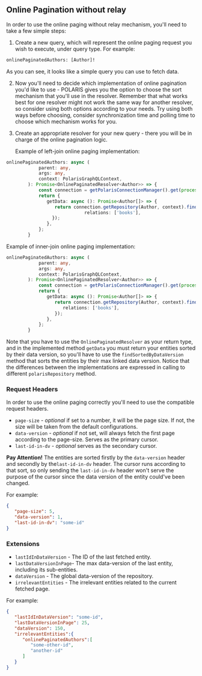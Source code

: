 ## Online Pagination without relay

In order to use the online paging without relay mechanism, you'll need to take a few simple steps:
1. Create a new query, which will represent the online paging request you wish to execute, under query type.
   For example:
```graphql
onlinePaginatedAuthors: [Author]!
```
As you can see, it looks like a simple query you can use to fetch data.

2. Now you'll need to decide which implementation of online pagination you'd like to use - POLARIS gives you the
   option to choose the sort mechanism that you'll use in the resolver. Remember that what works best for one resolver
   might not work the same way for another resolver, so consider using both options according to your needs. Try
   using both ways before choosing, consider synchronization time and polling time to choose which mechanism works for you.
   
3. Create an appropriate resolver for your new query - there you will be in charge of the online pagination logic.
   
   Example of left-join online paging implementation:
```typescript
onlinePaginatedAuthors: async (
            parent: any,
            args: any,
            context: PolarisGraphQLContext,
        ): Promise<OnlinePaginatedResolver<Author>> => {
            const connection = getPolarisConnectionManager().get(process.env.SCHEMA_NAME);
            return {
               getData: async (): Promise<Author[]> => {
                  return connection.getRepository(Author, context).findWithLeftJoinSortedByDataVersion({
                             relations: ['books'],
                 });
               },
            };
        }
```   

   Example of inner-join online paging implementation:
```typescript
onlinePaginatedAuthors: async (
            parent: any,
            args: any,
            context: PolarisGraphQLContext,
        ): Promise<OnlinePaginatedResolver<Author>> => {
            const connection = getPolarisConnectionManager().get(process.env.SCHEMA_NAME);
            return {
               getData: async (): Promise<Author[]> => {
                  return connection.getRepository(Author, context).findWithInnerJoinSortedByDataVersion({
                     relations: ['books'],
                  });
               },
            };
        }
```  

Note that you have to use the `OnlinePaginatedResolver` as your return type, and in the implemented method `getData` you must return your entities sorted by their data version, so you'll have to use the `findSortedByDataVersion` method that sorts the entities by their max linked data version.
Notice that the differences between the implementations are expressed in calling to different `polarisRepository` method.
### Request Headers

In order to use the online paging correctly you'll need to use the compatible request headers.
- `page-size` - *optional* if set to a number, it will be the page size. If not, the size will be taken from the default configurations.
- `data-version` - *optional* if not set, will always fetch the first page according to the page-size. Serves as the primary cursor.
- `last-id-in-dv` - *optional* serves as the secondary cursor.


**Pay Attention!** The entities are sorted firstly by the `data-version` header and secondly by the`last-id-in-dv` header.
The cursor runs according to that sort, so only sending the `last-id-in-dv` header won't serve the purpose of the cursor since the data version of the entity could've been changed.

For example:
```json
{
   "page-size": 5,
   "data-version": 1,
   "last-id-in-dv": "some-id"
}
```

### Extensions
- `lastIdInDataVersion` - The ID of the last fetched entity.
- `lastDataVersionInPage`- The max data-version of the last entity, including its sub-entities.
- `dataVersion` - The global data-version of the repository.
- `irrelevantEntities` - The irrelevant entities related to the current fetched page.

For example:
```json
{
   "lastIdInDataVersion": "some-id",
   "lastDataVersionInPage": 25,
   "dataVersion": 150,
   "irrelevantEntities":{
      "onlinePaginatedAuthors":[
         "some-other-id",
         "another-id"
      ] 
   } 
}
```
